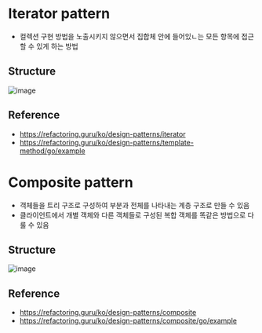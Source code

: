 # Iterator pattern
- 컬렉션 구현 방법을 노출시키지 않으면서 집합체 안에 들어있ㄴ는 모든 항목에 접근할 수 있게 하는 방법

## Structure
![image](https://refactoring.guru/images/patterns/diagrams/iterator/structure-2x.png)

## Reference
- https://refactoring.guru/ko/design-patterns/iterator
- https://refactoring.guru/ko/design-patterns/template-method/go/example

# Composite pattern
- 객체들을 트리 구조로 구성하여 부분과 전체를 나타내는 계층 구조로 만들 수 있음
- 클라이언트에서 개별 객체와 다른 객체들로 구성된 복합 객체를 똑같은 방법으로 다룰 수 있음

## Structure
![image](https://refactoring.guru/images/patterns/diagrams/composite/structure-ko-2x.png?id=c38ffaba6274f5fc258c266ef3a6f823)

## Reference
- https://refactoring.guru/ko/design-patterns/composite
- https://refactoring.guru/ko/design-patterns/composite/go/example